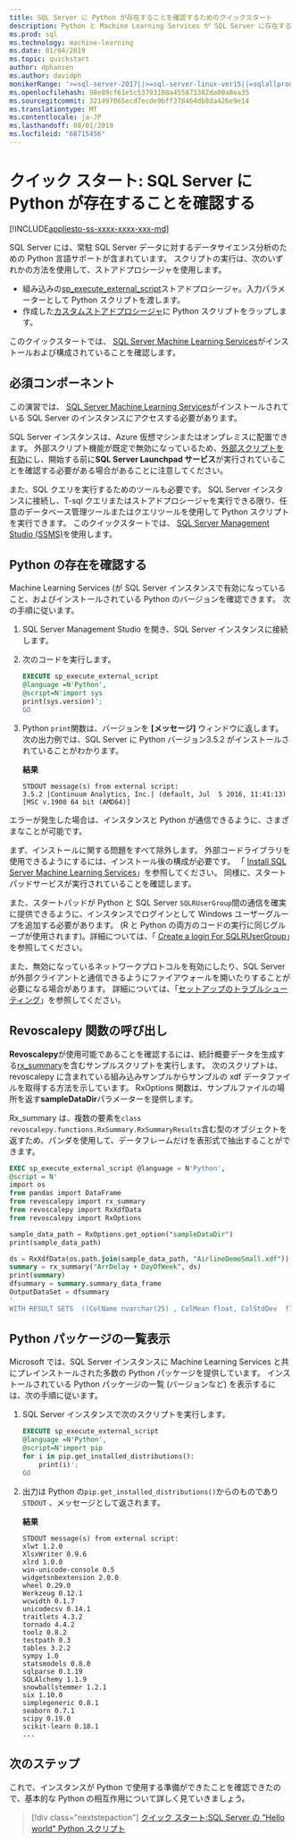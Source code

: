 ```yaml
---
title: SQL Server に Python が存在することを確認するためのクイックスタート
description: Python と Machine Learning Services が SQL Server に存在することを確認するためのクイックスタートです。
ms.prod: sql
ms.technology: machine-learning
ms.date: 01/04/2019
ms.topic: quickstart
author: dphansen
ms.author: davidph
monikerRange: '>=sql-server-2017||>=sql-server-linux-ver15||=sqlallproducts-allversions'
ms.openlocfilehash: 98e89cf61e5c53793108a455873382da00a8ea35
ms.sourcegitcommit: 321497065ecd7ecde9bff378464db8da426e9e14
ms.translationtype: MT
ms.contentlocale: ja-JP
ms.lasthandoff: 08/01/2019
ms.locfileid: "68715456"
---
```

# <a name="quickstart-verify-python-exists-in-sql-server"></a>クイック スタート: SQL Server に Python が存在することを確認する 
[!INCLUDE[appliesto-ss-xxxx-xxxx-xxx-md](../../includes/appliesto-ss-xxxx-xxxx-xxx-md.md)]

SQL Server には、常駐 SQL Server データに対するデータサイエンス分析のための Python 言語サポートが含まれています。 スクリプトの実行は、次のいずれかの方法を使用して、ストアドプロシージャを使用します。

+ 組み込みの[sp_execute_external_script](https://docs.microsoft.com/sql/relational-databases/system-stored-procedures/sp-execute-external-script-transact-sql)ストアドプロシージャ。入力パラメーターとして Python スクリプトを渡します。
+ 作成した[カスタムストアドプロシージャ](sqldev-in-database-r-for-sql-developers.md)に Python スクリプトをラップします。

このクイックスタートでは、 [SQL Server Machine Learning Services](../what-is-sql-server-machine-learning.md)がインストールおよび構成されていることを確認します。

## <a name="prerequisites"></a>必須コンポーネント

この演習では、 [SQL Server Machine Learning Services](../install/sql-machine-learning-services-windows-install.md)がインストールされている SQL Server のインスタンスにアクセスする必要があります。

SQL Server インスタンスは、Azure 仮想マシンまたはオンプレミスに配置できます。 外部スクリプト機能が既定で無効になっているため、[外部スクリプトを有効](../install/sql-machine-learning-services-windows-install.md#bkmk_enableFeature)にし、開始する前に**SQL Server Launchpad サービス**が実行されていることを確認する必要がある場合があることに注意してください。

また、SQL クエリを実行するためのツールも必要です。 SQL Server インスタンスに接続し、T-sql クエリまたはストアドプロシージャを実行できる限り、任意のデータベース管理ツールまたはクエリツールを使用して Python スクリプトを実行できます。 このクイックスタートでは、 [SQL Server Management Studio (SSMS)](https://docs.microsoft.com/sql/ssms/sql-server-management-studio-ssms)を使用します。

## <a name="verify-python-exists"></a>Python の存在を確認する

Machine Learning Services (が SQL Server インスタンスで有効になっていること、およびインストールされている Python のバージョンを確認できます。 次の手順に従います。

1. SQL Server Management Studio を開き、SQL Server インスタンスに接続します。

2. 次のコードを実行します。 

    ```SQL
    EXECUTE sp_execute_external_script
    @language =N'Python',
    @script=N'import sys
    print(sys.version)';
    GO
    ```

3. Python `print`関数は、バージョンを **[メッセージ]** ウィンドウに返します。 次の出力例では、SQL Server に Python バージョン3.5.2 がインストールされていることがわかります。

    **結果**

    ```text
    STDOUT message(s) from external script: 
    3.5.2 |Continuum Analytics, Inc.| (default, Jul  5 2016, 11:41:13) [MSC v.1900 64 bit (AMD64)]
    ```

エラーが発生した場合は、インスタンスと Python が通信できるように、さまざまなことが可能です。

まず、インストールに関する問題をすべて除外します。 外部コードライブラリを使用できるようにするには、インストール後の構成が必要です。 「 [Install SQL Server Machine Learning Services](../install/sql-machine-learning-services-windows-install.md)」を参照してください。 同様に、スタートパッドサービスが実行されていることを確認します。

また、スタートパッドが Python と SQL Server `SQLRUserGroup`間の通信を確実に提供できるように、インスタンスでログインとして Windows ユーザーグループを追加する必要があります。 (R と Python の両方のコードの実行に同じグループが使用されます)。詳細については、「 [Create a login For SQLRUserGroup](../security/create-a-login-for-sqlrusergroup.md)」を参照してください。

また、無効になっているネットワークプロトコルを有効にしたり、SQL Server が外部クライアントと通信できるようにファイアウォールを開いたりすることが必要になる場合があります。 詳細については、「[セットアップのトラブルシューティング](../common-issues-external-script-execution.md)」を参照してください。

## <a name="call-revoscalepy-functions"></a>Revoscalepy 関数の呼び出し

**Revoscalepy**が使用可能であることを確認するには、統計概要データを生成する[rx_summary](https://docs.microsoft.com/machine-learning-server/python-reference/revoscalepy/rx-summary)を含むサンプルスクリプトを実行します。 次のスクリプトは、revoscalepy に含まれている組み込みサンプルからサンプルの xdf データファイルを取得する方法を示しています。 RxOptions 関数は、サンプルファイルの場所を返す**sampleDataDir**パラメーターを提供します。

Rx_summary は、複数の要素を`class revoscalepy.functions.RxSummary.RxSummaryResults`含む型のオブジェクトを返すため、パンダを使用して、データフレームだけを表形式で抽出することができます。

```sql
EXEC sp_execute_external_script @language = N'Python', 
@script = N'
import os
from pandas import DataFrame
from revoscalepy import rx_summary
from revoscalepy import RxXdfData
from revoscalepy import RxOptions

sample_data_path = RxOptions.get_option("sampleDataDir")
print(sample_data_path)

ds = RxXdfData(os.path.join(sample_data_path, "AirlineDemoSmall.xdf"))
summary = rx_summary("ArrDelay + DayOfWeek", ds)
print(summary)
dfsummary = summary.summary_data_frame
OutputDataSet = dfsummary
'
WITH RESULT SETS  ((ColName nvarchar(25) , ColMean float, ColStdDev  float, ColMin  float,   ColMax  float, Col_ValidObs  float, Col_MissingObs int))
```

## <a name="list-python-packages"></a>Python パッケージの一覧表示

Microsoft では、SQL Server インスタンスに Machine Learning Services と共にプレインストールされた多数の Python パッケージを提供しています。 インストールされている Python パッケージの一覧 (バージョンなど) を表示するには、次の手順に従います。

1. SQL Server インスタンスで次のスクリプトを実行します。

    ```SQL
    EXECUTE sp_execute_external_script
    @language =N'Python',
    @script=N'import pip
    for i in pip.get_installed_distributions():
        print(i)';
    GO
    ```

2. 出力は Python の`pip.get_installed_distributions()`からのものであり`STDOUT` 、メッセージとして返されます。

    **結果**

    ```text
    STDOUT message(s) from external script: 
    xlwt 1.2.0
    XlsxWriter 0.9.6
    xlrd 1.0.0
    win-unicode-console 0.5
    widgetsnbextension 2.0.0
    wheel 0.29.0
    Werkzeug 0.12.1
    wcwidth 0.1.7
    unicodecsv 0.14.1
    traitlets 4.3.2
    tornado 4.4.2
    toolz 0.8.2
    testpath 0.3
    tables 3.2.2
    sympy 1.0
    statsmodels 0.8.0
    sqlparse 0.1.19
    SQLAlchemy 1.1.9
    snowballstemmer 1.2.1
    six 1.10.0
    simplegeneric 0.8.1
    seaborn 0.7.1
    scipy 0.19.0
    scikit-learn 0.18.1
    ...
    ```

## <a name="next-steps"></a>次のステップ

これで、インスタンスが Python で使用する準備ができたことを確認できたので、基本的な Python の相互作用について詳しく見ていきましょう。

> [!div class="nextstepaction"]
> [クイック スタート:SQL Server の "Hello world" Python スクリプト](quickstart-python-run-using-t-sql.md)
